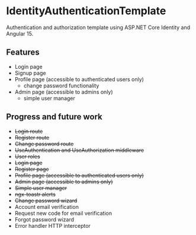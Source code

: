 # IdentityAuthenticationTemplate

Authentication and authorization template using ASP.NET Core Identity and Angular 15.

## Features

* Login page
* Signup page
* Profile page (accessible to authenticated users only)
  * change password functionality
* Admin page (accessible to admins only)
  * simple user manager

## Progress and future work

* ~~Login route~~
* ~~Register route~~
* ~~Change password route~~
* ~~UseAuthentication and UseAuthorization middleware~~
* ~~User roles~~
* ~~Login page~~
* ~~Register page~~
* ~~Profile page (accessible to authenticated users only)~~
* ~~Admin page (accessible to admins only)~~
* ~~Simple user manager~~
* ~~ngx-toastr alerts~~
* ~~Change password wizard~~
* Account email verification
* Request new code for email verification
* Forgot password wizard
* Error handler HTTP interceptor
